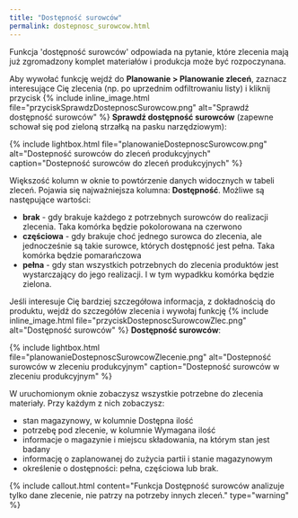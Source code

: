 ```yaml
---
title: "Dostępność surowców"
permalink: dostepnosc_surowcow.html 
---
```


Funkcja 'dostępność surowców' odpowiada na pytanie, które zlecenia mają już zgromadzony komplet materiałów i produkcja może być rozpoczynana.

Aby wywołać funkcję wejdź do **Planowanie > Planowanie zleceń**, zaznacz interesujące Cię zlecenia (np. po uprzednim odfiltrowaniu listy) i kliknij przycisk {% include inline_image.html file="przyciskSprawdzDostepnoscSurowcow.png" alt="Sprawdź dostępność surowców" %} **Sprawdź dostępność surowców** (zapewne schował się pod zieloną strzałką na pasku narzędziowym):

{% include lightbox.html file="planowanieDostepnoscSurowcow.png" alt="Dostepność surowców do zleceń produkcyjnych" caption="Dostepność surowców do zleceń produkcyjnych" %}

Większość kolumn w oknie to powtórzenie danych widocznych w tabeli zleceń. Pojawia się najważniejsza kolumna: **Dostępność**. Możliwe są następujące wartości:

- **brak** - gdy brakuje każdego z potrzebnych surowców do realizacji zlecenia. Taka komórka będzie pokolorowana na czerwono
- **częściowa** - gdy brakuje choć jednego surowca do zlecenia, ale jednocześnie są takie surowce, których dostępność jest pełna. Taka komórka będzie pomarańczowa
- **pełna** - gdy stan wszystkich potrzebnych do zlecenia produktów jest wystarczający do jego realizacji. I w tym wypadkku komórka będzie zielona.

Jeśli interesuje Cię bardziej szczegółowa informacja, z dokładnością do produktu, wejdź do szczegółów zlecenia i wywołaj funkcję {% include inline_image.html file="przyciskDostepnoscSurowcowZlec.png" alt="Dostępność surowców" %} **Dostępność surowców**:

{% include lightbox.html file="planowanieDostepnoscSurowcowZlecenie.png" alt="Dostepność surowców w zleceniu produkcyjnym" caption="Dostepność surowców w zleceniu produkcyjnym" %}

W uruchomionym oknie zobaczysz wszystkie potrzebne do zlecenia materiały. Przy każdym z nich zobaczysz:
- stan magazynowy, w kolumnie Dostępna ilość
- potrzebę pod zlecenie, w kolumnie Wymagana ilość
- informacje o magazynie i miejscu składowania, na którym stan jest badany
- informację o zaplanowanej do zużycia partii i stanie magazynowym
- określenie o dostępności: pełna, częściowa lub brak.

{% include callout.html content="Funkcja Dostępność surowców analizuje tylko dane zlecenie, nie patrzy na potrzeby innych zleceń." type="warning" %}
